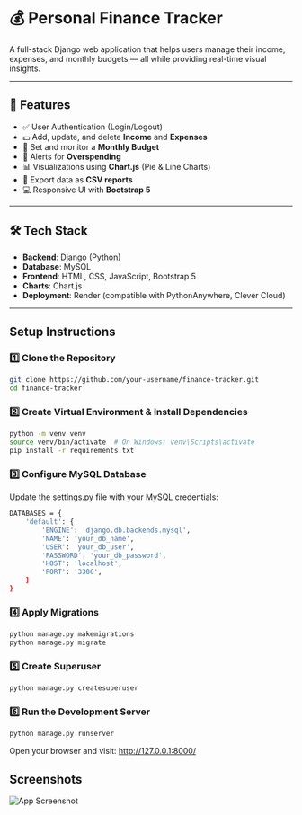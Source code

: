 # 💰 Personal Finance Tracker

A full-stack Django web application that helps users manage their income, expenses, and monthly budgets — all while providing real-time visual insights.

---

## 📌 Features

- ✅ User Authentication (Login/Logout)
- 💵 Add, update, and delete **Income** and **Expenses**
- 📅 Set and monitor a **Monthly Budget**
- 🚨 Alerts for **Overspending**
- 📊 Visualizations using **Chart.js** (Pie & Line Charts)
- 📁 Export data as **CSV reports**
- 💻 Responsive UI with **Bootstrap 5**

---

## 🛠️ Tech Stack

- **Backend**: Django (Python)
- **Database**: MySQL
- **Frontend**: HTML, CSS, JavaScript, Bootstrap 5
- **Charts**: Chart.js
- **Deployment**: Render (compatible with PythonAnywhere, Clever Cloud)

---



## Setup Instructions

### 1️⃣ Clone the Repository
```bash
git clone https://github.com/your-username/finance-tracker.git
cd finance-tracker

```
### 2️⃣ Create Virtual Environment & Install Dependencies
```bash
python -m venv venv
source venv/bin/activate  # On Windows: venv\Scripts\activate
pip install -r requirements.txt

```
### 3️⃣ Configure MySQL Database
Update the settings.py file with your MySQL credentials:
```bash 
DATABASES = {
    'default': {
        'ENGINE': 'django.db.backends.mysql',
        'NAME': 'your_db_name',
        'USER': 'your_db_user',
        'PASSWORD': 'your_db_password',
        'HOST': 'localhost',
        'PORT': '3306',
    }
}

```
### 4️⃣ Apply Migrations
```bash
python manage.py makemigrations
python manage.py migrate

```
### 5️⃣ Create Superuser
```bash
python manage.py createsuperuser

```
### 6️⃣ Run the Development Server
```bash
python manage.py runserver

```
Open your browser and visit:
http://127.0.0.1:8000/


## Screenshots

![App Screenshot](https://via.placeholder.com/468x300?text=App+Screenshot+Here)

